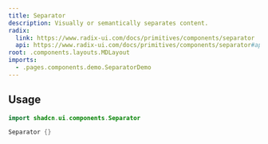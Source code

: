 ```yaml
---
title: Separator
description: Visually or semantically separates content.
radix:
  link: https://www.radix-ui.com/docs/primitives/components/separator
  api: https://www.radix-ui.com/docs/primitives/components/separator#api-reference
root: .components.layouts.MDLayout
imports:
  - .pages.components.demo.SeparatorDemo
---
```


<ComponentPreview component="SeparatorDemo {}" file="SeparatorDemo" />

## Usage

```kotlin
import shadcn.ui.components.Separator
```

```kotlin
Separator {}
```
